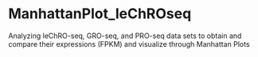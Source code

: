 # ManhattanPlot_leChROseq
Analyzing leChRO-seq, GRO-seq, and PRO-seq data sets to obtain and compare their expressions (FPKM) and visualize through Manhattan Plots
